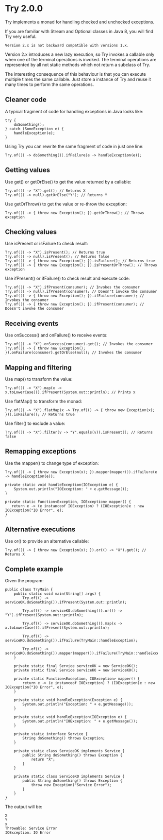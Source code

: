 # Try 2.0.0

Try implements a monad for handling checked and unchecked exceptions.

If you are familiar with Stream and Optional classes in Java 8, you will find Try very useful.

    Version 2.x is not backward compatible with versions 1.x.

Version 2.x introduces a new lazy execution, so Try invokes a callable only when one of the terminal operations is invoked.
The terminal operations are represented by all not static methods which not return a subclass of Try.

The interesting consequence of this behaviour is that you can execute multiple times the same callable.
Just store a instance of Try and reuse it many times to perform the same operations.
   
## Cleaner code 

A typical fragment of code for handling exceptions in Java looks like:

    try {
        doSomething();
    } catch (SomeException e) {
        handleException(e);
    }
 
Using Try you can rewrite the same fragment of code in just one line:

    Try.of(() -> doSomething()).ifFailure(e -> handleException(e));

## Getting values

Use get() or getOrElse() to get the value returned by a callable: 

    Try.of(() -> "X").get(); // Returns X
    Try.of(() -> null).getOrElse("Y"); // Returns Y

Use getOrThrow() to get the value or re-throw the exception: 

    Try.of(() -> { throw new Exception(); }).getOrThrow(); // Throws exception

## Checking values

Use isPresent or isFailure to check result: 

    Try.of(() -> "X").isPresent(); // Returns true
    Try.of(() -> null).isPresent(); // Returns false
    Try.of(() -> { throw new Exception(); }).isFailure(); // Returns true
    Try.of(() -> { throw new Exception(); }).isPresentOrThrow(); // Throws exception

Use ifPresent() or ifFailure() to check result and execute code: 

    Try.of(() -> "X").ifPresent(consumer); // Invokes the consumer
    Try.of(() -> null).ifPresent(consumer); // Doesn't invoke the consumer
    Try.of(() -> { throw new Exception(); }).ifFailure(consumer); // Invokes the consumer
    Try.of(() -> { throw new Exception(); }).ifPresent(consumer); // Doesn't invoke the consumer

## Receiving events

Use onSuccess() and onFailure() to receive events:
  
    Try.of(() -> "X").onSuccess(consumer).get(); // Invokes the consumer
    Try.of(() -> { throw new Exception(); }).onFailure(consumer).getOrElse(null); // Invokes the consumer

## Mapping and filtering

Use map() to transform the value:

    Try.of(() -> "X").map(x -> x.toLowerCase()).ifPresent(System.out::println); // Prints x

Use flatMap() to transform the monad:

    Try.of(() -> "X").flatMap(x -> Try.of(() -> { throw new Exception(x); })).isFailure(); // Returns true
    
Use filter() to exclude a value:

    Try.of(() -> "X").filter(v -> "Y".equals(v)).isPresent(); // Returns false

## Remapping exceptions

Use the mapper() to change type of exception:

    Try.of(() -> { throw new Exception(x); }).mapper(mapper()).ifFailure(e -> handleException(e));
    
    private static void handleException(IOException e) {
        System.out.println("IOException: " + e.getMessage());
    }

    private static Function<Exception, IOException> mapper() {
       return e -> (e instanceof IOException) ? (IOException)e : new IOException("IO Error", e);
    }

## Alternative executions

Use or() to provide an alternative callable:

    Try.of(() -> { throw new Exception(x); }).or(() -> "X").get(); // Returns X    

## Complete example

Given the program:

    public class TryMain {
        public static void main(String[] args) {
            Try.of(() -> serviceOK.doSomething()).ifPresent(System.out::println);

            Try.of(() -> serviceKO.doSomething()).or(() -> "Y").ifPresent(System.out::println);

            Try.of(() -> serviceOK.doSomething()).map(x -> x.toLowerCase()).ifPresent(System.out::println);

            Try.of(() -> serviceKO.doSomething()).ifFailure(TryMain::handleException);

            Try.of(() -> serviceKO.doSomething()).mapper(mapper()).ifFailure(TryMain::handleException);
        }

        private static final Service serviceOK = new ServiceOK();
        private static final Service serviceKO = new ServiceKO();

        private static Function<Exception, IOException> mapper() {
            return e -> (e instanceof IOException) ? (IOException)e : new IOException("IO Error", e);
        }

        private static void handleException(Exception e) {
            System.out.println("Exception: " + e.getMessage());
        }

        private static void handleException(IOException e) {
            System.out.println("IOException: " + e.getMessage());
        }

        private static interface Service {
            String doSomething() throws Exception;
        }

        private static class ServiceOK implements Service {
            public String doSomething() throws Exception {
                return "X";
            }
        }

        private static class ServiceKO implements Service {
            public String doSomething() throws Exception {
                throw new Exception("Service Error");
            }
        }
    }

The output will be:

    X
    Y
    x
    Throwable: Service Error
    IOException: IO Error
